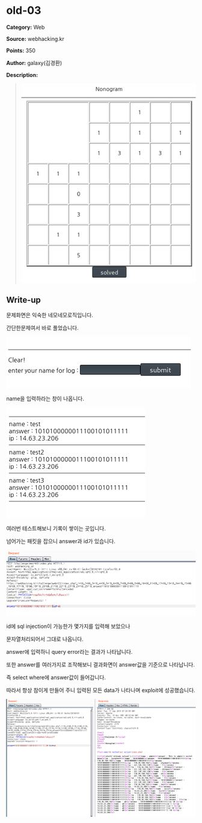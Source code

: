 # old-03

**Category:** Web

**Source:** webhacking.kr

**Points:** 350

**Author:** galaxy(김경환)

**Description:** 

> ![img](resource/prob.png)

## Write-up

문제화면은 익숙한 네모네모로직입니다.

간단한문제여서 바로 풀었습니다.

![img](resource/prob2.png)

name을 입력하라는 창이 나옵니다.

![img](resource/prob3.png)

여러번 테스트해보니 기록이 쌓이는 곳입니다.

넘어가는 패킷을 잡으니 answer과 id가 있습니다.

![img](resource/request.png)

id에 sql injection이 가능한가 몇가지를 입력해 보았으나

문자열처리되어서 그대로 나옵니다.

answer에 입력하니 query error라는 결과가 나타납니다.

또한 answer를 여러가지로 조작해보니 결과화면이 answer값을 기준으로 나타납니다.

즉 select where에 answer값이 들어갑니다.

따라서 항상 참이게 만들어 주니 입력된 모든 data가 나타나며 exploit에 성공했습니다.

![img](resource/pwned.png)

